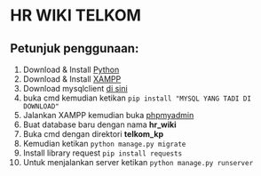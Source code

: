 # HR WIKI TELKOM

## Petunjuk penggunaan:

1. Download & Install [Python](https://www.python.org/downloads/)
2. Download & Install [XAMPP](https://www.apachefriends.org/index.html) 
3. Download mysqlclient [di sini](https://www.lfd.uci.edu/~gohlke/pythonlibs/)
4. buka cmd kemudian ketikan ``` pip install "MYSQL YANG TADI DI DOWNLOAD" ```
5. Jalankan XAMPP kemudian buka [phpmyadmin](localhost/phpmyadmin/)
6. Buat database baru dengan nama **hr_wiki**
7. Buka cmd dengan direktori **telkom_kp**
8. Kemudian ketikan ``` python manage.py migrate ```
9. Install library request ``` pip install requests ```
10. Untuk menjalankan server ketikan ``` python manage.py runserver ```
